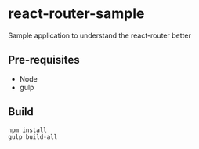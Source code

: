 # react-router-sample
Sample application to understand the react-router better
## Pre-requisites
* Node
* gulp
## Build
```
npm install
gulp build-all
```
